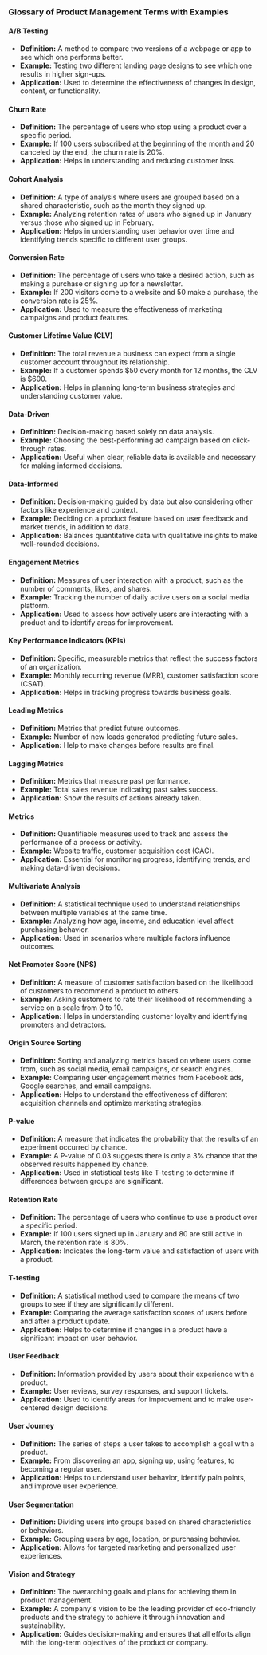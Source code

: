 ### Glossary of Product Management Terms with Examples

#### A/B Testing
- **Definition:** A method to compare two versions of a webpage or app to see which one performs better.
- **Example:** Testing two different landing page designs to see which one results in higher sign-ups.
- **Application:** Used to determine the effectiveness of changes in design, content, or functionality.

#### Churn Rate
- **Definition:** The percentage of users who stop using a product over a specific period.
- **Example:** If 100 users subscribed at the beginning of the month and 20 canceled by the end, the churn rate is 20%.
- **Application:** Helps in understanding and reducing customer loss.

#### Cohort Analysis
- **Definition:** A type of analysis where users are grouped based on a shared characteristic, such as the month they signed up.
- **Example:** Analyzing retention rates of users who signed up in January versus those who signed up in February.
- **Application:** Helps in understanding user behavior over time and identifying trends specific to different user groups.

#### Conversion Rate
- **Definition:** The percentage of users who take a desired action, such as making a purchase or signing up for a newsletter.
- **Example:** If 200 visitors come to a website and 50 make a purchase, the conversion rate is 25%.
- **Application:** Used to measure the effectiveness of marketing campaigns and product features.

#### Customer Lifetime Value (CLV)
- **Definition:** The total revenue a business can expect from a single customer account throughout its relationship.
- **Example:** If a customer spends $50 every month for 12 months, the CLV is $600.
- **Application:** Helps in planning long-term business strategies and understanding customer value.

#### Data-Driven
- **Definition:** Decision-making based solely on data analysis.
- **Example:** Choosing the best-performing ad campaign based on click-through rates.
- **Application:** Useful when clear, reliable data is available and necessary for making informed decisions.

#### Data-Informed
- **Definition:** Decision-making guided by data but also considering other factors like experience and context.
- **Example:** Deciding on a product feature based on user feedback and market trends, in addition to data.
- **Application:** Balances quantitative data with qualitative insights to make well-rounded decisions.

#### Engagement Metrics
- **Definition:** Measures of user interaction with a product, such as the number of comments, likes, and shares.
- **Example:** Tracking the number of daily active users on a social media platform.
- **Application:** Used to assess how actively users are interacting with a product and to identify areas for improvement.

#### Key Performance Indicators (KPIs)
- **Definition:** Specific, measurable metrics that reflect the success factors of an organization.
- **Example:** Monthly recurring revenue (MRR), customer satisfaction score (CSAT).
- **Application:** Helps in tracking progress towards business goals.

#### Leading Metrics
- **Definition:** Metrics that predict future outcomes.
- **Example:** Number of new leads generated predicting future sales.
- **Application:** Help to make changes before results are final.

#### Lagging Metrics
- **Definition:** Metrics that measure past performance.
- **Example:** Total sales revenue indicating past sales success.
- **Application:** Show the results of actions already taken.

#### Metrics
- **Definition:** Quantifiable measures used to track and assess the performance of a process or activity.
- **Example:** Website traffic, customer acquisition cost (CAC).
- **Application:** Essential for monitoring progress, identifying trends, and making data-driven decisions.

#### Multivariate Analysis
- **Definition:** A statistical technique used to understand relationships between multiple variables at the same time.
- **Example:** Analyzing how age, income, and education level affect purchasing behavior.
- **Application:** Used in scenarios where multiple factors influence outcomes.

#### Net Promoter Score (NPS)
- **Definition:** A measure of customer satisfaction based on the likelihood of customers to recommend a product to others.
- **Example:** Asking customers to rate their likelihood of recommending a service on a scale from 0 to 10.
- **Application:** Helps in understanding customer loyalty and identifying promoters and detractors.

#### Origin Source Sorting
- **Definition:** Sorting and analyzing metrics based on where users come from, such as social media, email campaigns, or search engines.
- **Example:** Comparing user engagement metrics from Facebook ads, Google searches, and email campaigns.
- **Application:** Helps to understand the effectiveness of different acquisition channels and optimize marketing strategies.

#### P-value
- **Definition:** A measure that indicates the probability that the results of an experiment occurred by chance.
- **Example:** A P-value of 0.03 suggests there is only a 3% chance that the observed results happened by chance.
- **Application:** Used in statistical tests like T-testing to determine if differences between groups are significant.

#### Retention Rate
- **Definition:** The percentage of users who continue to use a product over a specific period.
- **Example:** If 100 users signed up in January and 80 are still active in March, the retention rate is 80%.
- **Application:** Indicates the long-term value and satisfaction of users with a product.

#### T-testing
- **Definition:** A statistical method used to compare the means of two groups to see if they are significantly different.
- **Example:** Comparing the average satisfaction scores of users before and after a product update.
- **Application:** Helps to determine if changes in a product have a significant impact on user behavior.

#### User Feedback
- **Definition:** Information provided by users about their experience with a product.
- **Example:** User reviews, survey responses, and support tickets.
- **Application:** Used to identify areas for improvement and to make user-centered design decisions.

#### User Journey
- **Definition:** The series of steps a user takes to accomplish a goal with a product.
- **Example:** From discovering an app, signing up, using features, to becoming a regular user.
- **Application:** Helps to understand user behavior, identify pain points, and improve user experience.

#### User Segmentation
- **Definition:** Dividing users into groups based on shared characteristics or behaviors.
- **Example:** Grouping users by age, location, or purchasing behavior.
- **Application:** Allows for targeted marketing and personalized user experiences.

#### Vision and Strategy
- **Definition:** The overarching goals and plans for achieving them in product management.
- **Example:** A company's vision to be the leading provider of eco-friendly products and the strategy to achieve it through innovation and sustainability.
- **Application:** Guides decision-making and ensures that all efforts align with the long-term objectives of the product or company.
